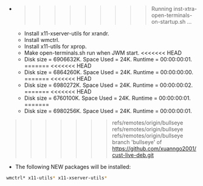 * >>>>>>>>> Running inst-xtra-open-terminals-on-startup.sh ...
  * Install x11-xserver-utils for xrandr.
  * Install wmctrl.
  * Install x11-utils for xprop.
  * Make open-terminals.sh run when JWM start.
<<<<<<< HEAD
  * Disk size = 6906632K. Space Used = 24K. Runtime = 00:00:00:01.
=======
<<<<<<< HEAD
  * Disk size = 6864260K. Space Used = 24K. Runtime = 00:00:00:00.
=======
<<<<<<< HEAD
  * Disk size = 6980272K. Space Used = 24K. Runtime = 00:00:00:02.
=======
<<<<<<< HEAD
  * Disk size = 6760100K. Space Used = 24K. Runtime = 00:00:00:01.
=======
  * Disk size = 6980256K. Space Used = 24K. Runtime = 00:00:00:01.
>>>>>>> refs/remotes/origin/bullseye
>>>>>>> refs/remotes/origin/bullseye
>>>>>>> refs/remotes/origin/bullseye
>>>>>>> branch 'bullseye' of https://github.com/xuanngo2001/cust-live-deb.git
  * The following NEW packages will be installed:
  ```bash
wmctrl* x11-utils* x11-xserver-utils*
  ```
